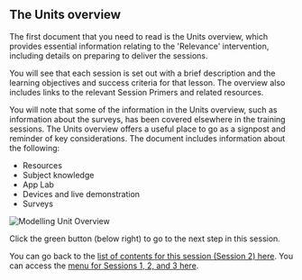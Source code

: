 ## The Units overview

The first document that you need to read is the Units overview, which provides essential information relating to the 'Relevance' intervention, including details on preparing to deliver the sessions.

You will see that each session is set out with a brief description and the learning objectives and success criteria for that lesson. The overview also includes links to the relevant Session Primers and related resources. 

You will note that some of the information in the Units overview, such as information about the surveys, has been covered elsewhere in the training sessions. The Units overview offers a useful place to go as a signpost and reminder of key considerations. The document includes information about the following:
+ Resources
+ Subject knowledge
+ App Lab 
+ Devices and live demonstration
+ Surveys

![Modelling Unit Overview](images/Relevance-UnitOverview.gif)

Click the green button (below right) to go to the next step in this session.

You can go back to the [list of contents for this session (Session 2) here](https://projects.raspberrypi.org/en/projects/Year8-RelevanceTraining-Session2-gbici4). 
You can access the [menu for Sessions 1, 2, and 3 here](https://projects.raspberrypi.org/en/pathways/Year8-RelevanceTraining-gbici4).
